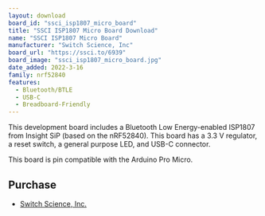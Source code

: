 ```yaml
---
layout: download
board_id: "ssci_isp1807_micro_board"
title: "SSCI ISP1807 Micro Board Download"
name: "SSCI ISP1807 Micro Board"
manufacturer: "Switch Science, Inc"
board_url: "https://ssci.to/6939"
board_image: "ssci_isp1807_micro_board.jpg"
date_added: 2022-3-16
family: nrf52840
features:
  - Bluetooth/BTLE
  - USB-C
  - Breadboard-Friendly
---
```


This development board includes a Bluetooth Low Energy-enabled ISP1807 from Insight SiP (based on the nRF52840). This board has a 3.3 V regulator, a reset switch, a general purpose LED, and USB-C connector.

This board is pin compatible with the Arduino Pro Micro.


## Purchase
* [Switch Science, Inc.](https://ssci.to/6939)
